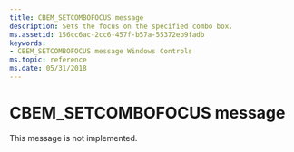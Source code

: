 ```yaml
---
title: CBEM_SETCOMBOFOCUS message
description: Sets the focus on the specified combo box.
ms.assetid: 156cc6ac-2cc6-457f-b57a-55372eb9fadb
keywords:
- CBEM_SETCOMBOFOCUS message Windows Controls
ms.topic: reference
ms.date: 05/31/2018
---
```


# CBEM\_SETCOMBOFOCUS message

This message is not implemented.

 

 




